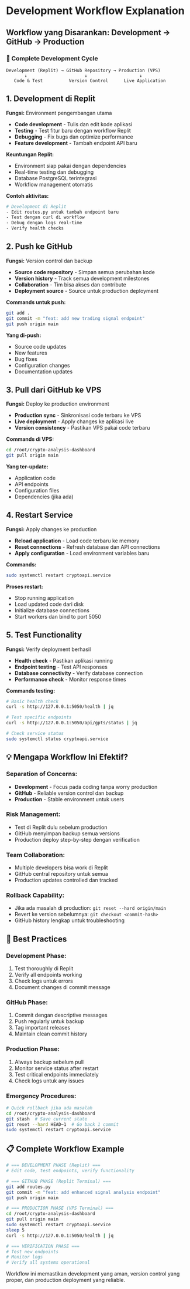 # Development Workflow Explanation

## Workflow yang Disarankan: Development → GitHub → Production

### 🔄 Complete Development Cycle

```
Development (Replit) → GitHub Repository → Production (VPS)
       ↓                      ↓                    ↓
   Code & Test          Version Control      Live Application
```

## 1. Development di Replit

**Fungsi:** Environment pengembangan utama
- **Code development** - Tulis dan edit kode aplikasi
- **Testing** - Test fitur baru dengan workflow Replit
- **Debugging** - Fix bugs dan optimize performance
- **Feature development** - Tambah endpoint API baru

**Keuntungan Replit:**
- Environment siap pakai dengan dependencies
- Real-time testing dan debugging
- Database PostgreSQL terintegrasi
- Workflow management otomatis

**Contoh aktivitas:**
```bash
# Development di Replit
- Edit routes.py untuk tambah endpoint baru
- Test dengan curl di workflow
- Debug dengan logs real-time
- Verify health checks
```

## 2. Push ke GitHub

**Fungsi:** Version control dan backup
- **Source code repository** - Simpan semua perubahan kode
- **Version history** - Track semua development milestones
- **Collaboration** - Tim bisa akses dan contribute
- **Deployment source** - Source untuk production deployment

**Commands untuk push:**
```bash
git add .
git commit -m "feat: add new trading signal endpoint"
git push origin main
```

**Yang di-push:**
- Source code updates
- New features
- Bug fixes
- Configuration changes
- Documentation updates

## 3. Pull dari GitHub ke VPS

**Fungsi:** Deploy ke production environment
- **Production sync** - Sinkronisasi code terbaru ke VPS
- **Live deployment** - Apply changes ke aplikasi live
- **Version consistency** - Pastikan VPS pakai code terbaru

**Commands di VPS:**
```bash
cd /root/crypto-analysis-dashboard
git pull origin main
```

**Yang ter-update:**
- Application code
- API endpoints
- Configuration files
- Dependencies (jika ada)

## 4. Restart Service

**Fungsi:** Apply changes ke production
- **Reload application** - Load code terbaru ke memory
- **Reset connections** - Refresh database dan API connections
- **Apply configuration** - Load environment variables baru

**Commands:**
```bash
sudo systemctl restart cryptoapi.service
```

**Proses restart:**
- Stop running application
- Load updated code dari disk
- Initialize database connections
- Start workers dan bind to port 5050

## 5. Test Functionality

**Fungsi:** Verify deployment berhasil
- **Health check** - Pastikan aplikasi running
- **Endpoint testing** - Test API responses
- **Database connectivity** - Verify database connection
- **Performance check** - Monitor response times

**Commands testing:**
```bash
# Basic health check
curl -s http://127.0.0.1:5050/health | jq

# Test specific endpoints
curl -s http://127.0.0.1:5050/api/gpts/status | jq

# Check service status
sudo systemctl status cryptoapi.service
```

## 💡 Mengapa Workflow Ini Efektif?

### **Separation of Concerns:**
- **Development** - Focus pada coding tanpa worry production
- **GitHub** - Reliable version control dan backup
- **Production** - Stable environment untuk users

### **Risk Management:**
- Test di Replit dulu sebelum production
- GitHub menyimpan backup semua versions
- Production deploy step-by-step dengan verification

### **Team Collaboration:**
- Multiple developers bisa work di Replit
- GitHub central repository untuk semua
- Production updates controlled dan tracked

### **Rollback Capability:**
- Jika ada masalah di production: `git reset --hard origin/main`
- Revert ke version sebelumnya: `git checkout <commit-hash>`
- GitHub history lengkap untuk troubleshooting

## 🎯 Best Practices

### **Development Phase:**
1. Test thoroughly di Replit
2. Verify all endpoints working
3. Check logs untuk errors
4. Document changes di commit message

### **GitHub Phase:**
1. Commit dengan descriptive messages
2. Push regularly untuk backup
3. Tag important releases
4. Maintain clean commit history

### **Production Phase:**
1. Always backup sebelum pull
2. Monitor service status after restart
3. Test critical endpoints immediately
4. Check logs untuk any issues

### **Emergency Procedures:**
```bash
# Quick rollback jika ada masalah
cd /root/crypto-analysis-dashboard
git stash  # Save current state
git reset --hard HEAD~1  # Go back 1 commit
sudo systemctl restart cryptoapi.service
```

## 📋 Complete Workflow Example

```bash
# === DEVELOPMENT PHASE (Replit) ===
# Edit code, test endpoints, verify functionality

# === GITHUB PHASE (Replit Terminal) ===
git add routes.py
git commit -m "feat: add enhanced signal analysis endpoint"
git push origin main

# === PRODUCTION PHASE (VPS Terminal) ===
cd /root/crypto-analysis-dashboard
git pull origin main
sudo systemctl restart cryptoapi.service
sleep 5
curl -s http://127.0.0.1:5050/health | jq

# === VERIFICATION PHASE ===
# Test new endpoints
# Monitor logs
# Verify all systems operational
```

Workflow ini memastikan development yang aman, version control yang proper, dan production deployment yang reliable.